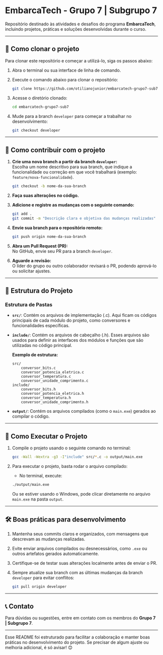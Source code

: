# EmbarcaTech - Grupo 7 | Subgrupo 7

Repositório destinado às atividades e desafios do programa **EmbarcaTech**, incluindo projetos, práticas e soluções desenvolvidas durante o curso.

---

## 📂 Como clonar o projeto

Para clonar este repositório e começar a utilizá-lo, siga os passos abaixo:

1. Abra o terminal ou sua interface de linha de comando.  
2. Execute o comando abaixo para clonar o repositório:

   ```bash
   git clone https://github.com/otilianojunior/embarcatech-grupo7-sub7.git
   ```

3. Acesse o diretório clonado:

   ```bash
   cd embarcatech-grupo7-sub7
   ```

4. Mude para a branch `developer` para começar a trabalhar no desenvolvimento:

   ```bash
   git checkout developer
   ```

---

## 🤝 Como contribuir com o projeto

1. **Crie uma nova branch a partir da branch `developer`:**  
   Escolha um nome descritivo para sua branch, que indique a funcionalidade ou correção em que você trabalhará (exemplo: `feature/nova-funcionalidade`).

   ```bash
   git checkout -b nome-da-sua-branch
   ```

2. **Faça suas alterações no código.**

3. **Adicione e registre as mudanças com o seguinte comando:**

   ```bash
   git add .
   git commit -m "Descrição clara e objetiva das mudanças realizadas"
   ```

4. **Envie sua branch para o repositório remoto:**

   ```bash
   git push origin nome-da-sua-branch
   ```

5. **Abra um Pull Request (PR):**  
   No GitHub, envie seu PR para a branch `developer`.

6. **Aguarde a revisão:**  
   O líder do grupo ou outro colaborador revisará o PR, podendo aprová-lo ou solicitar ajustes.

---

## 📑 Estrutura do Projeto

### Estrutura de Pastas

- **`src/`**: Contém os arquivos de implementação (.c). Aqui ficam os códigos principais de cada módulo do projeto, como conversores e funcionalidades específicas.
- **`include/`**: Contém os arquivos de cabeçalho (.h). Esses arquivos são usados para definir as interfaces dos módulos e funções que são utilizadas no código principal.
  
  **Exemplo de estrutura:**
  ```
  src/
      conversor_bits.c
      conversor_potencia_eletrica.c
      conversor_temperatura.c
      conversor_unidade_comprimento.c
  include/
      conversor_bits.h
      conversor_potencia_eletrica.h
      conversor_temperatura.h
      conversor_unidade_comprimento.h
  ```

- **`output/`**: Contém os arquivos compilados (como o `main.exe`) gerados ao compilar o código.

---

## 🚀 Como Executar o Projeto

1. Compile o projeto usando o seguinte comando no terminal:

   ```bash
   gcc -Wall -Wextra -g3 -I"include" src/*.c -o output/main.exe
   ```

2. Para executar o projeto, basta rodar o arquivo compilado:

   - No terminal, execute:

   ```bash
   ./output/main.exe
   ```

   Ou se estiver usando o Windows, pode clicar diretamente no arquivo `main.exe` na pasta `output`.

---

## 🛠️ Boas práticas para desenvolvimento

1. Mantenha seus commits claros e organizados, com mensagens que descrevam as mudanças realizadas.
2. Evite enviar arquivos compilados ou desnecessários, como `.exe` ou outros artefatos gerados automaticamente.
3. Certifique-se de testar suas alterações localmente antes de enviar o PR.
4. Sempre atualize sua branch com as últimas mudanças da branch `developer` para evitar conflitos:

   ```bash
   git pull origin developer
   ```

---

## 📞 Contato

Para dúvidas ou sugestões, entre em contato com os membros do **Grupo 7 | Subgrupo 7**.

---

Esse README foi estruturado para facilitar a colaboração e manter boas práticas no desenvolvimento do projeto. Se precisar de algum ajuste ou melhoria adicional, é só avisar! 😊
